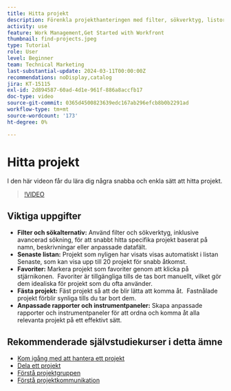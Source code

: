 ```yaml
---
title: Hitta projekt
description: Förenkla projekthanteringen med filter, sökverktyg, listor med senaste nytt, favoriter, fastnålade projekt och anpassade rapporter eller kontrollpaneler för snabb och ordnad åtkomst till projekt.
activity: use
feature: Work Management,Get Started with Workfront
thumbnail: find-projects.jpeg
type: Tutorial
role: User
level: Beginner
team: Technical Marketing
last-substantial-update: 2024-03-11T00:00:00Z
recommendations: noDisplay,catalog
jira: KT-15115
exl-id: 2d894587-60ad-4d1e-961f-886a8accfb17
doc-type: video
source-git-commit: 0365d4500823639edc167ab296efcb8b0b2291ad
workflow-type: tm+mt
source-wordcount: '173'
ht-degree: 0%

---
```


# Hitta projekt

I den här videon får du lära dig några snabba och enkla sätt att hitta projekt.

>[!VIDEO](https://video.tv.adobe.com/v/3427788/?quality=12&learn=on&enablevpops)

## Viktiga uppgifter

* **Filter och sökalternativ:** Använd filter och sökverktyg, inklusive avancerad sökning, för att snabbt hitta specifika projekt baserat på namn, beskrivningar eller anpassade datafält. &#x200B;
* **Senaste listan:** Projekt som nyligen har visats visas automatiskt i listan Senaste, som kan visa upp till 20 projekt för snabb åtkomst. &#x200B;
* **Favoriter:** Markera projekt som favoriter genom att klicka på stjärnikonen. &#x200B; Favoriter är tillgängliga tills de tas bort manuellt, vilket gör dem idealiska för projekt som du ofta använder. &#x200B;
* **Fästa projekt:** Fäst projekt så att de blir lätta att komma åt. &#x200B; Fastnålade projekt förblir synliga tills du tar bort dem.
* **Anpassade rapporter och instrumentpaneler:** Skapa anpassade rapporter och instrumentpaneler för att ordna och komma åt alla relevanta projekt på ett effektivt sätt. &#x200B;


## Rekommenderade självstudiekurser i detta ämne

* [Kom igång med att hantera ett projekt](/help/manage-work/projects/getting-started-manage-a-project.md)
* [Dela ett projekt](/help/manage-work/projects/share-a-project.md)
* [Förstå projektgruppen](/help/manage-work/projects/understand-the-project-team.md)
* [Förstå projektkommunikation](/help/manage-work/projects/understand-project-communication.md)
